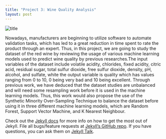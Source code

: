 ```yaml
---
title: "Project 3: Wine Quality Analysis"
layout: post
---
```


![title](https://raw.githubusercontent.com/sarahsobri97/sarahportfolio.github.io/master/assets/wine%20quality%20analysis.jpeg)

Nowadays, manufacturers are beginning to utilize software to automate validation tasks, which has led to a great reduction in time spent to rate the product through an expert. Thus, in this project, we are going to study the dataset of the red wine by reviewing the usage of various machine learning models used to predict wine quality by previous researches.The input variables of the dataset include volatile acidity, chlorides, fixed acidity, citric acid, residual sugar, total sulfur dioxide, free sulfur dioxide, density, pH, alcohol, and sulfate, white the output variable is quality which has values ranging from 0 to 10, 0 being very bad and 10 being excellent. Through previous work, we have deduced that the dataset studies are unbalanced and will need some resampling work before it is used in the machine learning models. Thus, this work would also propose the use of the Synthetic Minority Over-Sampling Technique to balance the dataset before using it in three different machine learning models, which are Random Forest, Support Vector Machine, and K Nearest Neighbour.




Check out the [Jekyll docs][jekyll-docs] for more info on how to get the most out of Jekyll. File all bugs/feature requests at [Jekyll’s GitHub repo][jekyll-gh]. If you have questions, you can ask them on [Jekyll Talk][jekyll-talk].

[jekyll-docs]: http://jekyllrb.com/docs/home
[jekyll-gh]:   https://github.com/jekyll/jekyll
[jekyll-talk]: https://talk.jekyllrb.com/

